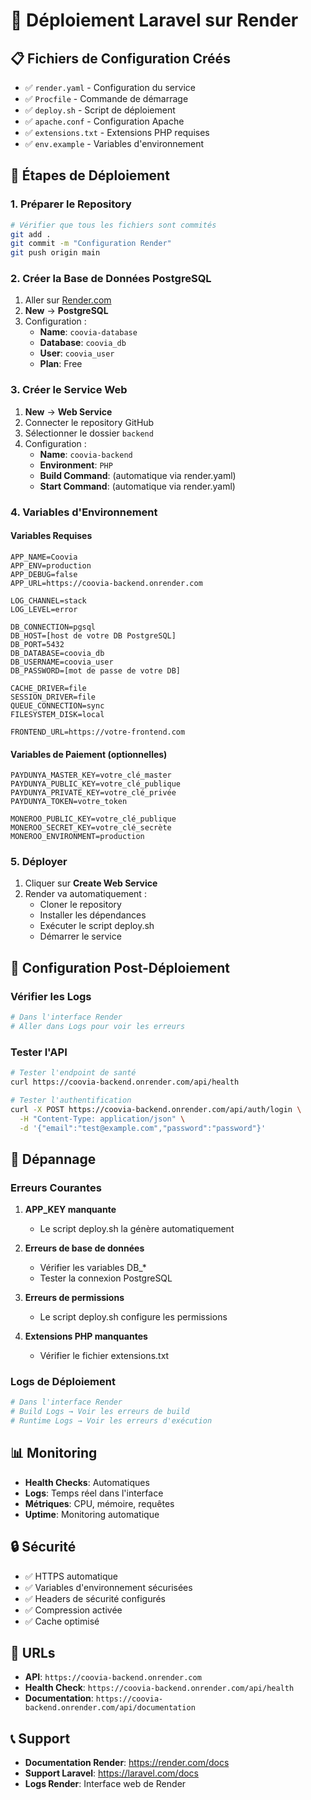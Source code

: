# 🚀 Déploiement Laravel sur Render

## 📋 Fichiers de Configuration Créés

- ✅ `render.yaml` - Configuration du service
- ✅ `Procfile` - Commande de démarrage
- ✅ `deploy.sh` - Script de déploiement
- ✅ `apache.conf` - Configuration Apache
- ✅ `extensions.txt` - Extensions PHP requises
- ✅ `env.example` - Variables d'environnement

## 🎯 Étapes de Déploiement

### 1. Préparer le Repository

```bash
# Vérifier que tous les fichiers sont commités
git add .
git commit -m "Configuration Render"
git push origin main
```

### 2. Créer la Base de Données PostgreSQL

1. Aller sur [Render.com](https://render.com)
2. **New** → **PostgreSQL**
3. Configuration :
   - **Name**: `coovia-database`
   - **Database**: `coovia_db`
   - **User**: `coovia_user`
   - **Plan**: Free

### 3. Créer le Service Web

1. **New** → **Web Service**
2. Connecter le repository GitHub
3. Sélectionner le dossier `backend`
4. Configuration :
   - **Name**: `coovia-backend`
   - **Environment**: `PHP`
   - **Build Command**: (automatique via render.yaml)
   - **Start Command**: (automatique via render.yaml)

### 4. Variables d'Environnement

#### Variables Requises
```
APP_NAME=Coovia
APP_ENV=production
APP_DEBUG=false
APP_URL=https://coovia-backend.onrender.com

LOG_CHANNEL=stack
LOG_LEVEL=error

DB_CONNECTION=pgsql
DB_HOST=[host de votre DB PostgreSQL]
DB_PORT=5432
DB_DATABASE=coovia_db
DB_USERNAME=coovia_user
DB_PASSWORD=[mot de passe de votre DB]

CACHE_DRIVER=file
SESSION_DRIVER=file
QUEUE_CONNECTION=sync
FILESYSTEM_DISK=local

FRONTEND_URL=https://votre-frontend.com
```

#### Variables de Paiement (optionnelles)
```
PAYDUNYA_MASTER_KEY=votre_clé_master
PAYDUNYA_PUBLIC_KEY=votre_clé_publique
PAYDUNYA_PRIVATE_KEY=votre_clé_privée
PAYDUNYA_TOKEN=votre_token

MONEROO_PUBLIC_KEY=votre_clé_publique
MONEROO_SECRET_KEY=votre_clé_secrète
MONEROO_ENVIRONMENT=production
```

### 5. Déployer

1. Cliquer sur **Create Web Service**
2. Render va automatiquement :
   - Cloner le repository
   - Installer les dépendances
   - Exécuter le script deploy.sh
   - Démarrer le service

## 🔧 Configuration Post-Déploiement

### Vérifier les Logs
```bash
# Dans l'interface Render
# Aller dans Logs pour voir les erreurs
```

### Tester l'API
```bash
# Tester l'endpoint de santé
curl https://coovia-backend.onrender.com/api/health

# Tester l'authentification
curl -X POST https://coovia-backend.onrender.com/api/auth/login \
  -H "Content-Type: application/json" \
  -d '{"email":"test@example.com","password":"password"}'
```

## 🚨 Dépannage

### Erreurs Courantes

1. **APP_KEY manquante**
   - Le script deploy.sh la génère automatiquement

2. **Erreurs de base de données**
   - Vérifier les variables DB_*
   - Tester la connexion PostgreSQL

3. **Erreurs de permissions**
   - Le script deploy.sh configure les permissions

4. **Extensions PHP manquantes**
   - Vérifier le fichier extensions.txt

### Logs de Déploiement
```bash
# Dans l'interface Render
# Build Logs → Voir les erreurs de build
# Runtime Logs → Voir les erreurs d'exécution
```

## 📊 Monitoring

- **Health Checks**: Automatiques
- **Logs**: Temps réel dans l'interface
- **Métriques**: CPU, mémoire, requêtes
- **Uptime**: Monitoring automatique

## 🔒 Sécurité

- ✅ HTTPS automatique
- ✅ Variables d'environnement sécurisées
- ✅ Headers de sécurité configurés
- ✅ Compression activée
- ✅ Cache optimisé

## 🎉 URLs

- **API**: `https://coovia-backend.onrender.com`
- **Health Check**: `https://coovia-backend.onrender.com/api/health`
- **Documentation**: `https://coovia-backend.onrender.com/api/documentation`

## 📞 Support

- **Documentation Render**: https://render.com/docs
- **Support Laravel**: https://laravel.com/docs
- **Logs Render**: Interface web de Render
